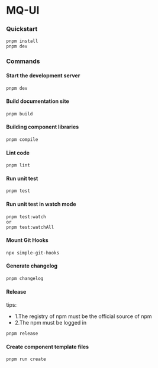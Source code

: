 # MQ-UI

### Quickstart

```shell
pnpm install
pnpm dev
```

### Commands

#### Start the development server

```shell
pnpm dev
```

#### Build documentation site

```shell
pnpm build
```

#### Building component libraries

```shell
pnpm compile
```

#### Lint code

```shell
pnpm lint
```

#### Run unit test

```shell
pnpm test
```

#### Run unit test in watch mode

```shell
pnpm test:watch 
or
pnpm test:watchAll 
```

#### Mount Git Hooks

```shell
npx simple-git-hooks
```

#### Generate changelog

```shell
pnpm changelog
```

#### Release

tips: 
- 1.The registry of npm must be the official source of npm
- 2.The npm must be logged in

```shell
pnpm release
```

#### Create component template files

```shell
pnpm run create
```

